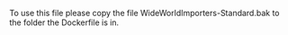 To use this file please copy the file WideWorldImporters-Standard.bak to the folder the Dockerfile is in.
